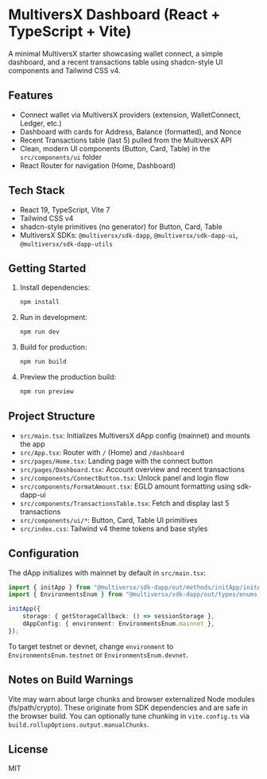 # MultiversX Dashboard (React + TypeScript + Vite)

A minimal MultiversX starter showcasing wallet connect, a simple dashboard, and a recent transactions table using shadcn-style UI components and Tailwind CSS v4.

## Features

-   Connect wallet via MultiversX providers (extension, WalletConnect, Ledger, etc.)
-   Dashboard with cards for Address, Balance (formatted), and Nonce
-   Recent Transactions table (last 5) pulled from the MultiversX API
-   Clean, modern UI components (Button, Card, Table) in the `src/components/ui` folder
-   React Router for navigation (Home, Dashboard)

## Tech Stack

-   React 19, TypeScript, Vite 7
-   Tailwind CSS v4
-   shadcn-style primitives (no generator) for Button, Card, Table
-   MultiversX SDKs: `@multiversx/sdk-dapp`, `@multiversx/sdk-dapp-ui`, `@multiversx/sdk-dapp-utils`

## Getting Started

1. Install dependencies:
    ```bash
    npm install
    ```
2. Run in development:
    ```bash
    npm run dev
    ```
3. Build for production:
    ```bash
    npm run build
    ```
4. Preview the production build:
    ```bash
    npm run preview
    ```

## Project Structure

-   `src/main.tsx`: Initializes MultiversX dApp config (mainnet) and mounts the app
-   `src/App.tsx`: Router with `/` (Home) and `/dashboard`
-   `src/pages/Home.tsx`: Landing page with the connect button
-   `src/pages/Dashboard.tsx`: Account overview and recent transactions
-   `src/components/ConnectButton.tsx`: Unlock panel and login flow
-   `src/components/FormatAmount.tsx`: EGLD amount formatting using sdk-dapp-ui
-   `src/components/TransactionsTable.tsx`: Fetch and display last 5 transactions
-   `src/components/ui/*`: Button, Card, Table UI primitives
-   `src/index.css`: Tailwind v4 theme tokens and base styles

## Configuration

The dApp initializes with mainnet by default in `src/main.tsx`:

```ts
import { initApp } from "@multiversx/sdk-dapp/out/methods/initApp/initApp";
import { EnvironmentsEnum } from "@multiversx/sdk-dapp/out/types/enums.types";

initApp({
    storage: { getStorageCallback: () => sessionStorage },
    dAppConfig: { environment: EnvironmentsEnum.mainnet },
});
```

To target testnet or devnet, change `environment` to `EnvironmentsEnum.testnet` or `EnvironmentsEnum.devnet`.

## Notes on Build Warnings

Vite may warn about large chunks and browser externalized Node modules (fs/path/crypto). These originate from SDK dependencies and are safe in the browser build. You can optionally tune chunking in `vite.config.ts` via `build.rollupOptions.output.manualChunks`.

## License

MIT
